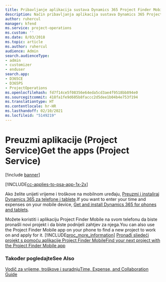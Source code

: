 ```yaml
---
title: Pribavljanje aplikacija sustava Dynamics 365 Project Finder Mobile | MicrosoftDocs
description: Način pribavljanja aplikacija sustava Dynamics 365 Project Finder Mobile
author: ruhercul
manager: kfend
ms.service: project-operations
ms.custom: ''
ms.date: 8/03/2018
ms.topic: article
ms.author: ruhercul
audience: Admin
search.audienceType:
- admin
- customizer
- enduser
search.app:
- D365CE
- D365PS
- ProjectOperations
ms.openlocfilehash: fd7f14ce5f08356e64eda5cd3ae4f9518bb894e0
ms.sourcegitcommit: 418fa1fe9d605b8faccc2d5dee1b04b4e753f194
ms.translationtype: HT
ms.contentlocale: hr-HR
ms.lasthandoff: 02/10/2021
ms.locfileid: "5149219"
---
```

# <a name="get-the-apps-project-service"></a><span data-ttu-id="5d90c-103">Preuzmi aplikacije (Project Service)</span><span class="sxs-lookup"><span data-stu-id="5d90c-103">Get the apps (Project Service)</span></span>

[!include [banner](../includes/psa-now-project-operations.md)]

[!INCLUDE[cc-applies-to-psa-app-1x-2x](../includes/cc-applies-to-psa-app-1x-2x.md)]

<span data-ttu-id="5d90c-104">Ako želite unijeti vrijeme i troškove na mobilnom uređaju, [Preuzmi i instaliraj Dynamics 365 za telefone i tablete](https://docs.microsoft.com/dynamics365/mobile-app/dynamics-365-phones-tablets-users-guide).</span><span class="sxs-lookup"><span data-stu-id="5d90c-104">If you want to enter your time and expenses on your mobile device, [Get and install Dynamics 365 for phones and tablets](https://docs.microsoft.com/dynamics365/mobile-app/dynamics-365-phones-tablets-users-guide).</span></span>  
  
 <span data-ttu-id="5d90c-105">Možete koristiti i aplikaciju Project Finder Mobile na svom telefonu da biste pronašli novi projekt i da biste podnijeli zahtjev za njega.</span><span class="sxs-lookup"><span data-stu-id="5d90c-105">You can also use the Project Finder Mobile app on your phone to find a new project to work on and apply for it.</span></span> [!INCLUDE[proc_more_information](../includes/proc-more-information.md)] <span data-ttu-id="5d90c-106">[Pronađi sljedeći projekt s pomoću aplikacije Project Finder Mobile](../psa/find-next-project-finder-mobile-app.md)</span><span class="sxs-lookup"><span data-stu-id="5d90c-106">[Find your next project with the Project Finder Mobile app](../psa/find-next-project-finder-mobile-app.md)</span></span> 
  
### <a name="see-also"></a><span data-ttu-id="5d90c-107">Također pogledajte</span><span class="sxs-lookup"><span data-stu-id="5d90c-107">See Also</span></span>  
 [<span data-ttu-id="5d90c-108">Vodič za vrijeme, troškove i suradnju</span><span class="sxs-lookup"><span data-stu-id="5d90c-108">Time, Expense, and Collaboration Guide</span></span>](../psa/time-expense-collaboration-guide.md)

